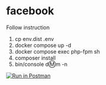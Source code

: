 # facebook
Follow instruction 

1) cp env.dist .env
2) docker compose up -d
3) docker compose exec php-fpm sh
4) composer install
5) bin/console d:m:m -n

[![Run in Postman](https://run.pstmn.io/button.svg)](https://app.getpostman.com/run-collection/20112231-2c689dca-fe7f-4636-9643-6b4762599372?action=collection%2Ffork&collection-url=entityId%3D20112231-2c689dca-fe7f-4636-9643-6b4762599372%26entityType%3Dcollection%26workspaceId%3D16d1586e-c410-42a2-af77-8c7f95ab58be)